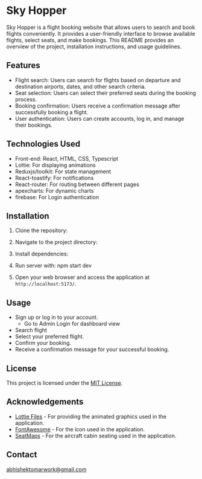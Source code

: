 # Sky Hopper

Sky Hopper is a flight booking website that allows users to search and book flights conveniently. It provides a user-friendly interface to browse available flights, select seats, and make bookings. This README provides an overview of the project, installation instructions, and usage guidelines.

## Features

- Flight search: Users can search for flights based on departure and destination airports, dates, and other search criteria.
- Seat selection: Users can select their preferred seats during the booking process.
- Booking confirmation: Users receive a confirmation message after successfully booking a flight.
- User authentication: Users can create accounts, log in, and manage their bookings.

## Technologies Used

- Front-end: React, HTML, CSS, Typescript
- Lottie: For displaying animations
- Reduxjs/toolkit: For state management
- React-toastify: For notifications
- React-router: For routing between different pages
- apexcharts: For dynamic charts 
- firebase: For Login authentication


## Installation

1. Clone the repository:

2. Navigate to the project directory:

3. Install dependencies:

4. Run server with: npm start dev 

6. Open your web browser and access the application at `http://localhost:5173/`.

## Usage

- Sign up or log in to your account.
    - Go to Admin Login for dashboard view
- Search flight
- Select your preferred flight.
- Confirm your booking.
- Receive a confirmation message for your successful booking.

## License

This project is licensed under the [MIT License](LICENSE).

## Acknowledgements

- [Lottie Files](https://lottiefiles.com) - For providing the animated graphics used in the application.
- [FontAwesome](https://fontawesome.com) - For the icon used in the application.
- [SeatMaps](https://www.aerolopa.com) - For the aircraft cabin seating used in the application.

## Contact

abhishektomarwork@gmail.com


